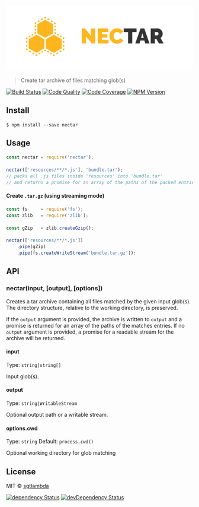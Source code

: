 # ![nectar](media/logo.png)

> Create tar archive of files matching glob(s)

[![Build Status][travis-image]][travis-url]
[![Code Quality][codeclimate-image]][codeclimate-url]
[![Code Coverage][coveralls-image]][coveralls-url]
[![NPM Version][npm-image]][npm-url]


## Install

```
$ npm install --save nectar
```


## Usage

```js
const nectar = require('nectar');

nectar(['resources/**/*.js'], 'bundle.tar');
// packs all .js files inside 'resources' into 'bundle.tar' 
// and returns a promise for an array of the paths of the packed entries
```

#### Create `.tar.gz` (using streaming mode)

```js
const fs     = require('fs');
const zlib   = require('zlib');

const gZip   = zlib.createGzip();

nectar(['resources/**/*.js'])
    .pipe(gZip)
    .pipe(fs.createWriteStream('bundle.tar.gz'));
```

## API

### nectar(input, [output], [options])

Creates a tar archive containing all files matched by the given input glob(s). The directory structure, relative to the working directory, is preserved.

If the `output` argument is provided, the archive is written to `output` and a promise is returned for an array of the paths of the matches entries.
If no `output` argument is provided, a promise for a readable stream for the archive will be returned.

#### input

Type: `string|string[]`

Input glob(s).

#### output

Type: `string|WritableStream`

Optional output path or a writable stream.

#### options.cwd

Type: `string`
Default: `process.cwd()`

Optional working directory for glob matching

## License

MIT © [sgtlambda](http://github.com/sgtlambda)

[![dependency Status][david-image]][david-url]
[![devDependency Status][david-dev-image]][david-dev-url]

[travis-image]: https://img.shields.io/travis/sgtlambda/nectar.svg?style=flat-square
[travis-url]: https://travis-ci.org/sgtlambda/nectar

[codeclimate-image]: https://img.shields.io/codeclimate/github/sgtlambda/nectar.svg?style=flat-square
[codeclimate-url]: https://codeclimate.com/github/sgtlambda/nectar

[david-image]: https://img.shields.io/david/sgtlambda/nectar.svg?style=flat-square
[david-url]: https://david-dm.org/sgtlambda/nectar

[david-dev-image]: https://img.shields.io/david/dev/sgtlambda/nectar.svg?style=flat-square
[david-dev-url]: https://david-dm.org/sgtlambda/nectar#info=devDependencies

[coveralls-image]: https://img.shields.io/coveralls/sgtlambda/nectar.svg?style=flat-square
[coveralls-url]: https://coveralls.io/r/sgtlambda/nectar

[npm-image]: https://img.shields.io/npm/v/nectar.svg?style=flat-square
[npm-url]: https://www.npmjs.com/package/nectar

